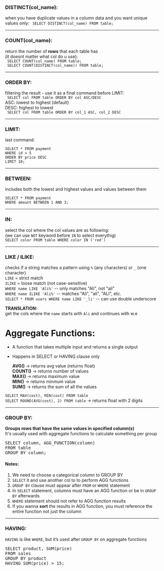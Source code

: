 <!-- markdownlint-disable -->


### DISTINCT(col_name): 
when you have duplicate values in a column data and you want unique values only: 
``` SELECT DISTINCT(col_name) FROM table;```

---
### COUNT(col_name):  
return the number of **rows** that each table has  
(it doesnt matter what col do u use):  
``` SELECT COUNT(col_name) FROM table;```  
``` SELECT COUNT(DISTINCT(col_name)) FROM table;```

---
### ORDER BY:
filtering the result - use it as a final command before LIMIT:  
``` SELECT col FROM table ORDER BY col ASC/DESC```  
ASC: lowest to highest (default)  
DESC: highest to lowest  
``` SELECT col FROM table ORDER BY col_1 ASC, col_2 DESC```

---
### LIMIT:  
last command:  

  ````
  SELECT * FROM payment 
  WHERE id > 5  
  ORDER BY price DESC
  LIMIT 10;
  ````  

---
### BETWEEN: 
includes both the lowest and highest values and values between them 

```` 
SELECT * FROM payment
WHERE amount BETWEEN 1 AND 3;
````
---
### IN:
select the col where the col values are as following:    
(we can use ``NOT`` keyword before ``IN`` to select everythig)  
``` SELECT color FROM table WHERE color IN ('red') ```

---
### LIKE / ILIKE:  
checks if a string matches a pattern using ``%`` (any characters) or ``_`` (one character)  
``LIKE`` = strict match  
``ILIKE`` = loose match (not case-sensitive)  
``` WHERE name LIKE 'Ali%' ```  -- only matches "Ali", not "ali"  
``` WHERE name ILIKE 'Ali%' ```  -- matches "Ali", "ali", "ALI", etc.  
``` SELECT * FROM users WHERE name LIKE '_li' ``` -- can use double underscore

**TRANSLATION:**  
get the cols where the ``name`` starts with ``Ali`` and continues with w.e


# Aggregate Functions:
* A function that takes multiple input and returns a single output 
* Happens in SELECT or HAVING clause only

  **AVG()** → returns avg value (returns float)  
  **COUNT()** → returns number of values  
  **MAX()** → returns maximum value  
  **MIN()** → returns minmum value  
  **SUM()** → returns the sum of all the values 

``` SELECT MAX(cost), MIN(cost) FROM table ```   
``` SELECT ROUND(AVG(cost), 2) FROM table ``` → returns float with 2 digits

---
### GROUP BY:  
**Groups rows that have the same values in specified column(s)**  
It's usually used with aggregate functions to calculate something per group  

<pre>
SELECT column, AGG_FUNCTION(column) 
FROM table 
GROUP BY column;
</pre>

#### Notes:
1. We need to choose a categorical column to GROUP BY
2. ``SELECT`` it and use another col to to perform AGG functions
3. ``GROUP BY`` clause must appear after ``FROM`` or ``WHERE`` statement
4. In ``SELECT`` statement, columns must have an AGG function or be in ``GROUP BY`` afterwards
5. ``WHERE`` statement should not refer to AGG function results
6. If you wanna **sort** the results in AGG function, you must reference the entire function not just the column

---
### HAVING:
``HAVING`` is like ``WHERE``, but it’s used after ``GROUP BY`` on aggregate functions

<pre>
SELECT product, SUM(price)
FROM sales
GROUP BY product
HAVING SUM(price) > 15;
</pre>